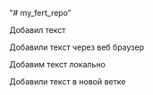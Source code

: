 "# my_fert_repo" 

Добавил текст

Добавили текст через веб браузер

Добавим текст локально

Добавили текст в новой ветке